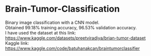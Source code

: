 # Brain-Tumor-Classification
Binary image classification with a CNN model.\
Obtained 99.18% training accuracy, 96.53% validation accuracy.\
I have used the dataset at this link: https://www.kaggle.com/datasets/preetviradiya/brian-tumor-dataset \
Kaggle link: https://www.kaggle.com/code/batuhanakcan/braintumorclassifier 
